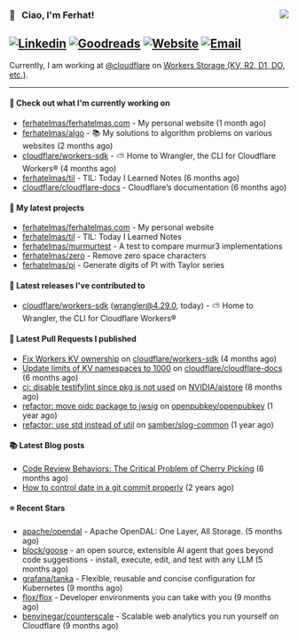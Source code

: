 ### 👋 &nbsp; Ciao, I'm Ferhat! <img align="right" src="https://komarev.com/ghpvc/?username=ferhatelmas" />
[![Linkedin](https://img.shields.io/badge/LinkedIn--_.svg?style=social&logo=linkedin)](https://www.linkedin.com/in/ferhatelmas/)
[![Goodreads](https://img.shields.io/badge/goodreads--_.svg?style=social&logo=goodreads)](https://www.goodreads.com/user/show/24238914-ferhat-elmas/)
[![Website](https://img.shields.io/badge/website--_.svg?style=social&logo=rss)](https://ferhatelmas.com/)
[![Email](https://img.shields.io/badge/email--_.svg?logo=Gmail&style=social)](mailto:elmas.ferhat@gmail.com)
-----------

Currently, I am working at [@cloudflare](https://github.com/cloudflare) on [Workers Storage (KV, R2, D1, DO, etc.)](https://developers.cloudflare.com/products/?product-group=Storage).







-----------
#### 👷 Check out what I'm currently working on

- [ferhatelmas/ferhatelmas.com](https://github.com/ferhatelmas/ferhatelmas.com) - My personal website (1 month ago)
- [ferhatelmas/algo](https://github.com/ferhatelmas/algo) - :books: My solutions to algorithm problems on various websites (2 months ago)
- [cloudflare/workers-sdk](https://github.com/cloudflare/workers-sdk) - ⛅️ Home to Wrangler, the CLI for Cloudflare Workers® (4 months ago)
- [ferhatelmas/til](https://github.com/ferhatelmas/til) - TIL: Today I Learned Notes (6 months ago)
- [cloudflare/cloudflare-docs](https://github.com/cloudflare/cloudflare-docs) - Cloudflare’s documentation (6 months ago)

#### 🌱 My latest projects

- [ferhatelmas/ferhatelmas.com](https://github.com/ferhatelmas/ferhatelmas.com) - My personal website
- [ferhatelmas/til](https://github.com/ferhatelmas/til) - TIL: Today I Learned Notes
- [ferhatelmas/murmurtest](https://github.com/ferhatelmas/murmurtest) - A test to compare murmur3 implementations
- [ferhatelmas/zero](https://github.com/ferhatelmas/zero) - Remove zero space characters
- [ferhatelmas/pi](https://github.com/ferhatelmas/pi) - Generate digits of PI with Taylor series

#### 🚀 Latest releases I've contributed to

- [cloudflare/workers-sdk](https://github.com/cloudflare/workers-sdk) ([wrangler@4.29.0](https://github.com/cloudflare/workers-sdk/releases/tag/wrangler%404.29.0), today) - ⛅️ Home to Wrangler, the CLI for Cloudflare Workers®

#### 🔨 Latest Pull Requests I published

- [Fix Workers KV ownership](https://github.com/cloudflare/workers-sdk/pull/8693) on [cloudflare/workers-sdk](https://github.com/cloudflare/workers-sdk) (4 months ago)
- [Update limits of KV namespaces to 1000](https://github.com/cloudflare/cloudflare-docs/pull/19404) on [cloudflare/cloudflare-docs](https://github.com/cloudflare/cloudflare-docs) (6 months ago)
- [ci: disable testifylint since pkg is not used](https://github.com/NVIDIA/aistore/pull/193) on [NVIDIA/aistore](https://github.com/NVIDIA/aistore) (8 months ago)
- [refactor: move oidc package to jwsig](https://github.com/openpubkey/openpubkey/pull/211) on [openpubkey/openpubkey](https://github.com/openpubkey/openpubkey) (1 year ago)
- [refactor: use std instead of util](https://github.com/samber/slog-common/pull/7) on [samber/slog-common](https://github.com/samber/slog-common) (1 year ago)

#### 📚 Latest Blog posts

- [Code Review Behaviors: The Critical Problem of Cherry Picking](https://ferhatelmas.com/blog/code-review-behaviors-the-critical-problem-of-cherry-picking) (6 months ago)
- [How to control date in a git commit properly](https://ferhatelmas.com/blog/how-to-commit-in-the-past) (2 years ago)

#### ⭐ Recent Stars

- [apache/opendal](https://github.com/apache/opendal) - Apache OpenDAL: One Layer, All Storage. (5 months ago)
- [block/goose](https://github.com/block/goose) - an open source, extensible AI agent that goes beyond code suggestions - install, execute, edit, and test with any LLM (5 months ago)
- [grafana/tanka](https://github.com/grafana/tanka) - Flexible, reusable and concise configuration for Kubernetes (9 months ago)
- [flox/flox](https://github.com/flox/flox) - Developer environments you can take with you (9 months ago)
- [benvinegar/counterscale](https://github.com/benvinegar/counterscale) - Scalable web analytics you run yourself on Cloudflare (9 months ago)
